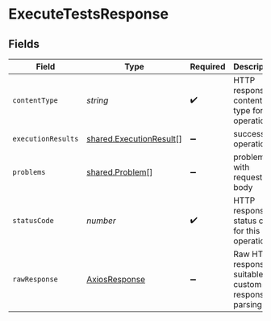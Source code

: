 # ExecuteTestsResponse


## Fields

| Field                                                              | Type                                                               | Required                                                           | Description                                                        |
| ------------------------------------------------------------------ | ------------------------------------------------------------------ | ------------------------------------------------------------------ | ------------------------------------------------------------------ |
| `contentType`                                                      | *string*                                                           | :heavy_check_mark:                                                 | HTTP response content type for this operation                      |
| `executionResults`                                                 | [shared.ExecutionResult](../../models/shared/executionresult.md)[] | :heavy_minus_sign:                                                 | successful operation                                               |
| `problems`                                                         | [shared.Problem](../../models/shared/problem.md)[]                 | :heavy_minus_sign:                                                 | problem with request body                                          |
| `statusCode`                                                       | *number*                                                           | :heavy_check_mark:                                                 | HTTP response status code for this operation                       |
| `rawResponse`                                                      | [AxiosResponse](https://axios-http.com/docs/res_schema)            | :heavy_minus_sign:                                                 | Raw HTTP response; suitable for custom response parsing            |